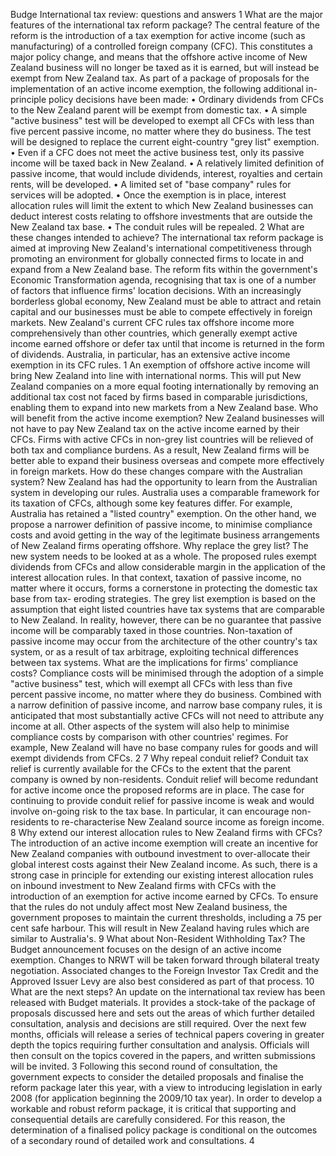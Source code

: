 Budge International tax review: questions and answers 1 What are the major features of the international tax reform package? The central feature of the reform is the introduction of a tax exemption for active income (such as manufacturing) of a controlled foreign company (CFC). This constitutes a major policy change, and means that the offshore active income of New Zealand business will no longer be taxed as it is earned, but will instead be exempt from New Zealand tax. As part of a package of proposals for the implementation of an active income exemption, the following additional in-principle policy decisions have been made: • Ordinary dividends from CFCs to the New Zealand parent will be exempt from domestic tax. • A simple "active business" test will be developed to exempt all CFCs with less than five percent passive income, no matter where they do business. The test will be designed to replace the current eight-country "grey list" exemption. • Even if a CFC does not meet the active business test, only its passive income will be taxed back in New Zealand. • A relatively limited definition of passive income, that would include dividends, interest, royalties and certain rents, will be developed. • A limited set of "base company" rules for services will be adopted. • Once the exemption is in place, interest allocation rules will limit the extent to which New Zealand businesses can deduct interest costs relating to offshore investments that are outside the New Zealand tax base. • The conduit rules will be repealed. 2 What are these changes intended to achieve? The international tax reform package is aimed at improving New Zealand's international competitiveness through promoting an environment for globally connected firms to locate in and expand from a New Zealand base. The reform fits within the government's Economic Transformation agenda, recognising that tax is one of a number of factors that influence firms' location decisions. With an increasingly borderless global economy, New Zealand must be able to attract and retain capital and our businesses must be able to compete effectively in foreign markets. New Zealand's current CFC rules tax offshore income more comprehensively than other countries, which generally exempt active income earned offshore or defer tax until that income is returned in the form of dividends. Australia, in particular, has an extensive active income exemption in its CFC rules. 1 An exemption of offshore active income will bring New Zealand into line with international norms. This will put New Zealand companies on a more equal footing internationally by removing an additional tax cost not faced by firms based in comparable jurisdictions, enabling them to expand into new markets from a New Zealand base. Who will benefit from the active income exemption? New Zealand businesses will not have to pay New Zealand tax on the active income earned by their CFCs. Firms with active CFCs in non-grey list countries will be relieved of both tax and compliance burdens. As a result, New Zealand firms will be better able to expand their business overseas and compete more effectively in foreign markets. How do these changes compare with the Australian system? New Zealand has had the opportunity to learn from the Australian system in developing our rules. Australia uses a comparable framework for its taxation of CFCs, although some key features differ. For example, Australia has retained a "listed country" exemption. On the other hand, we propose a narrower definition of passive income, to minimise compliance costs and avoid getting in the way of the legitimate business arrangements of New Zealand firms operating offshore. Why replace the grey list? The new system needs to be looked at as a whole. The proposed rules exempt dividends from CFCs and allow considerable margin in the application of the interest allocation rules. In that context, taxation of passive income, no matter where it occurs, forms a cornerstone in protecting the domestic tax base from tax- eroding strategies. The grey list exemption is based on the assumption that eight listed countries have tax systems that are comparable to New Zealand. In reality, however, there can be no guarantee that passive income will be comparably taxed in those countries. Non-taxation of passive income may occur from the architecture of the other country's tax system, or as a result of tax arbitrage, exploiting technical differences between tax systems. What are the implications for firms' compliance costs? Compliance costs will be minimised through the adoption of a simple "active business" test, which will exempt all CFCs with less than five percent passive income, no matter where they do business. Combined with a narrow definition of passive income, and narrow base company rules, it is anticipated that most substantially active CFCs will not need to attribute any income at all. Other aspects of the system will also help to minimise compliance costs by comparison with other countries' regimes. For example, New Zealand will have no base company rules for goods and will exempt dividends from CFCs. 2 7 Why repeal conduit relief? Conduit tax relief is currently available for the CFCs to the extent that the parent company is owned by non-residents. Conduit relief will become redundant for active income once the proposed reforms are in place. The case for continuing to provide conduit relief for passive income is weak and would involve on-going risk to the tax base. In particular, it can encourage non-residents to re-characterise New Zealand source income as foreign income. 8 Why extend our interest allocation rules to New Zealand firms with CFCs? The introduction of an active income exemption will create an incentive for New Zealand companies with outbound investment to over-allocate their global interest costs against their New Zealand income. As such, there is a strong case in principle for extending our existing interest allocation rules on inbound investment to New Zealand firms with CFCs with the introduction of an exemption for active income earned by CFCs. To ensure that the rules do not unduly affect most New Zealand business, the government proposes to maintain the current thresholds, including a 75 per cent safe harbour. This will result in New Zealand having rules which are similar to Australia's. 9 What about Non-Resident Withholding Tax? The Budget announcement focuses on the design of an active income exemption. Changes to NRWT will be taken forward through bilateral treaty negotiation. Associated changes to the Foreign Investor Tax Credit and the Approved Issuer Levy are also best considered as part of that process. 10 What are the next steps? An update on the international tax review has been released with Budget materials. It provides a stock-take of the package of proposals discussed here and sets out the areas of which further detailed consultation, analysis and decisions are still required. Over the next few months, officials will release a series of technical papers covering in greater depth the topics requiring further consultation and analysis. Officials will then consult on the topics covered in the papers, and written submissions will be invited. 3 Following this second round of consultation, the government expects to consider the detailed proposals and finalise the reform package later this year, with a view to introducing legislation in early 2008 (for application beginning the 2009/10 tax year). In order to develop a workable and robust reform package, it is critical that supporting and consequential details are carefully considered. For this reason, the determination of a finalised policy package is conditional on the outcomes of a secondary round of detailed work and consultations. 4